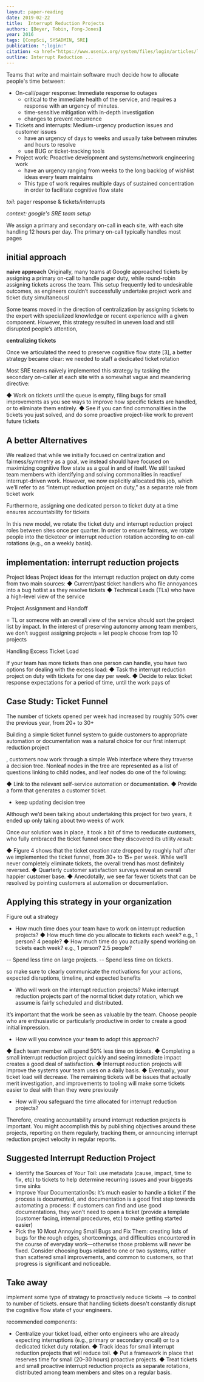 ```yaml
---
layout: paper-reading
date: 2019-02-22
title:  Interrupt Reduction Projects
authors: [Beyer, Tobin, Fong-Jones]
year: 2016
tags: [CompSci, SYSADMIN, SRE]
publication: ";login:"
citation: <a href="https://www.usenix.org/system/files/login/articles/login_winter16_11_beyer.pdf"> Interrupt Reduction Projects </a> in <em>;login:(41:4)</em> at USENIX.
outline: Interrupt Reduction ...
---
```


Teams that write and maintain software much decide how to allocate people's time between:
- On-call/pager response: Immediate response to outages
    - critical to the immediate health of the service, and requires a response with an urgency of minutes.
    - time-sensitive mitigation with in-depth investigation
    - changes to prevent recurrence
- Tickets and interrupts: Medium-urgency production issues and customer issues
    - have an urgency of days to weeks and usually take between minutes and hours to resolve
    - use BUG or ticket-tracking tools
- Project work: Proactive development and systems/network engineering work
    - have an urgency ranging from weeks to the long backlog of wishlist ideas every
team maintains
    - This type of work requires multiple days of sustained concentration in order
to facilitate cognitive flow state

*toil*: pager response & tickets/interrupts

*context: google's SRE team setup*

We assign a primary and secondary on-call in each site, with each site handling 12 hours per day. The primary on-call typically handles most pages

## initial approach

**naive approach**
Originally, many teams at Google approached tickets by assigning a primary on-call to handle pager duty, while round-robin
assigning tickets across the team. This setup frequently led to
undesirable outcomes, as engineers couldn’t successfully undertake project work and ticket duty simultaneousl

Some teams moved in the direction of centralization by assigning tickets to the expert with specialized knowledge or recent
experience with a given component. However, this strategy
resulted in uneven load and still disrupted people’s attention,

**centralizing tickets**

Once we articulated the need to preserve cognitive flow state [3],
a better strategy became clear: we needed to staff a dedicated
ticket rotation

Most SRE teams naïvely implemented this strategy by tasking
the secondary on-caller at each site with a somewhat vague and
meandering directive:

◆ Work on tickets until the queue is empty, filing bugs for small
improvements as you see ways to improve how specific tickets
are handled, or to eliminate them entirely.
◆ See if you can find commonalities in the tickets you just solved,
and do some proactive project-like work to prevent future
tickets

## A better Alternatives

We realized that while we initially focused on centralization and
fairness/symmetry as a goal, we instead should have focused
on maximizing cognitive flow state as a goal in and of itself.  We still tasked team members with identifying and solving commonalities in reactive/
interrupt-driven work. However, we now explicitly allocated this
job, which we’ll refer to as “interrupt reduction project on duty,”
as a separate role from ticket work

Furthermore, assigning one dedicated person to ticket duty at a
time ensures accountability for tickets

In this new model, we rotate the ticket duty and interrupt
reduction project roles between sites once per quarter. In order
to ensure fairness, we rotate people into the ticketeer or interrupt reduction rotation according to on-call rotations (e.g., on a
weekly basis).

## implementation: interrupt reduction projects

Project Ideas
Project ideas for the interrupt reduction project on duty come
from two main sources:
◆ Current/past ticket handlers who file annoyances into a bug
hotlist as they resolve tickets
◆ Technical Leads (TLs) who have a high-level view of the service

Project Assignment and Handoff

= TL or someone with an overall
view of the service should sort the project list by impact. In the
interest of preserving autonomy among team members, we don’t
suggest assigning projects
= let people choose from top 10 projects

Handling Excess Ticket Load

If your team has more tickets than one person can handle, you
have two options for dealing with the excess load:
◆ Task the interrupt reduction project on duty with tickets for
one day per week.
◆ Decide to relax ticket response expectations for a period of
time, until the work pays of

## Case Study: Ticket Funnel

The number of tickets opened per week
had increased by roughly 50% over the previous year, from 20+
to 30+

Building a simple ticket funnel system
to guide customers to appropriate automation or documentation
was a natural choice for our first interrupt reduction project

, customers now work through
a simple Web interface where they traverse a decision tree. Nonleaf nodes in the tree are represented as a list of questions linking
to child nodes, and leaf nodes do one of the following:


◆ Link to the relevant self-service automation or documentation.
◆ Provide a form that generates a customer ticket.
- keep updating decision tree

Although we’d been talking about undertaking this project for
two years, it ended up only taking about two weeks of work

Once our solution was in place, it took a bit of time to reeducate
customers, who fully embraced the ticket funnel once they discovered its utility
*result:*

◆ Figure 4 shows that the ticket creation rate dropped by roughly
half after we implemented the ticket funnel, from 30+ to 15+
per week. While we’ll never completely eliminate tickets, the
overall trend has most definitely reversed.
◆ Quarterly customer satisfaction surveys reveal an overall happier customer base.
◆ Anecdotally, we see far fewer tickets that can be resolved by
pointing customers at automation or documentation.


## Applying this strategy in your organization

Figure out a strategy

- How much time does your team have to work on interrupt
reduction projects?
    ◆ How much time do you allocate to tickets each week? e.g.,
1 person? 4 people?
◆ How much time do you actually spend working on tickets each
week? e.g., 1 person? 2.5 people?

-- Spend less time on large projects.
-- Spend less time on tickets.

 so make sure to clearly communicate the motivations
for your actions, expected disruptions, timeline, and expected
benefits

- Who will work on the interrupt reduction projects?
Make interrupt reduction projects part of the normal ticket duty
rotation, which we assume is fairly scheduled and distributed.

 It’s important that the work be seen as valuable
by the team. Choose people who are enthusiastic or particularly
productive in order to create a good initial impression.

- How will you convince your team to adopt this approach?

◆ Each team member will spend 50% less time on tickets.
◆ Completing a small interrupt reduction project quickly and
seeing immediate impact creates a good deal of satisfaction.
◆ Interrupt reduction projects will improve the systems your
team uses on a daily basis.
◆ Eventually, your ticket load will decrease. The remaining
tickets will be issues that actually merit investigation, and
improvements to tooling will make some tickets easier to deal
with than they were previously

- How will you safeguard the time allocated for interrupt
reduction projects?

Therefore, creating
accountability around interrupt reduction projects is important.
You might accomplish this by publishing objectives around
these projects, reporting on them regularly, tracking them,
or announcing interrupt reduction project velocity in regular
reports.

## Suggested Interrupt Reduction Project

- Identify the Sources of Your Toil: use metadata (cause, impact, time to fix, etc) to tickets to help determine recurring issues and your biggests time sinks
- Improve Your Documentation0s: It’s much easier to handle a ticket if the process is documented, and documentation is a good first step towards automating a process: if customers can find and use good documentations, they won't need to open a ticket (provide a template (customer facing, internal procedures, etc) to make getting started easier)
- Pick the 10 Most Annoying Small Bugs and Fix Them: creating lists of bugs for the rough edges, shortcomings, and difficulties encountered in the course of everyday work—otherwise those problems will never be fixed.  Consider choosing bugs related to one or two systems,  rather than scattered small improvements, and common to customers, so that progress is significant and noticeable.

## Take away

implement some type of stratagy to proactively reduce tickets --> to control to number of tickets.
ensure that handling tickets doesn't constantly disrupt the cognitive flow state of your engineers.

recommended components:
- Centralize your ticket load, either onto engineers who are
already expecting interruptions (e.g., primary or secondary oncall) or to a dedicated ticket duty rotation.
◆ Track ideas for small interrupt reduction projects that will
reduce toil.
◆ Put a framework in place that reserves time for small (20–30
hours) proactive projects.
◆ Treat tickets and small proactive interrupt reduction projects
as separate rotations, distributed among team members and
sites on a regular basis.

